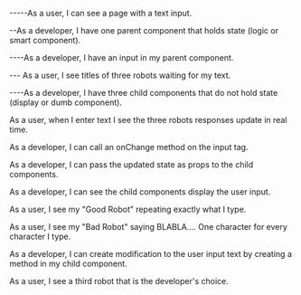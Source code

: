 -----As a user, I can see a page with a text input.

--As a developer, I have one parent component that holds state (logic or smart component).

----As a developer, I have an input in my parent component.

--- As a user, I see titles of three robots waiting for my text.

----As a developer, I have three child components that do not hold state (display or dumb component).

As a user, when I enter text I see the three robots responses update in real time.

As a developer, I can call an onChange method on the input tag.

As a developer, I can pass the updated state as props to the child components.

As a developer, I can see the child components display the user input.

As a user, I see my "Good Robot" repeating exactly what I type.

As a user, I see my "Bad Robot" saying BLABLA.... One character for every character I type.

As a developer, I can create modification to the user input text by creating a method in my child component.

As a user, I see a third robot that is the developer's choice.